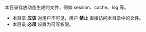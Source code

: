 本目录存放动态生成的文件，例如 session、cache、log 等。

* 本目录 **应该** 对用户不可见，用户 **禁止** 直接访问本目录中的文件。
* 本目录 **必须** 设置为可写权限。